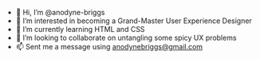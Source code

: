 - 👋 Hi, I’m @anodyne-briggs
- 👀 I’m interested in becoming a Grand-Master User Experience Designer
- 🌱 I’m currently learning HTML and CSS
- 💞️ I’m looking to collaborate on untangling some spicy UX problems
- 📫 Sent me a message using anodynebriggs@gmail.com

<!---
anodyne-briggs/anodyne-briggs is a ✨ special ✨ repository because its `README.md` (this file) appears on your GitHub profile.
You can click the Preview link to take a look at your changes.
--->
